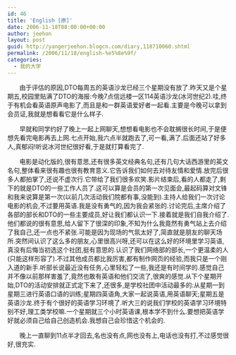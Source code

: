 ```yaml
---
id: 46
title: 'English [原]'
date: 2006-11-18T08:00:00+00:00
author: jeehon
layout: post
guid: http://yangerjeehon.blogcn.com/diary,118710060.shtml
permalink: /2006/11/18/english-%e5%8e%9f/
categories:
  - 我的大学
---
```

&nbsp;&nbsp;&nbsp;&nbsp;&nbsp; &nbsp;由于评估的原因,DTO每周五的英语沙龙已经三个星期没有放了.昨天又是个星期五,校园里贴满了DTO的海报:今晚7点信远楼一区114英语沙龙(冰河世纪2).哇,终于有机会看英语原声电影了,而且是和一群英语爱好者一起看.主要是今晚可以拿到会员证,我就是想看看它是什么样子.

&nbsp;&nbsp;&nbsp;&nbsp;&nbsp;&nbsp; 早就和同学约好了晚上一起上网聊天,想想看电影也不会耽搁很长时间,于是便想先看完电影再去上网.七点开始,我六点半就跑去了,可一看,满了.后面还站了好多人,真郁闷!听说冰河世纪很好看,于是就打算看完了.

&nbsp;&nbsp;&nbsp;&nbsp;&nbsp;&nbsp; 电影是动化版的,很有意思,还有很多英文经典名句,还有几句大话西游里的英文名句,整体看来很有趣也很有教育意义.它告诉我们如何去对待友情和爱情.放完后很多人都拍掌了,还说不虚次行.它带给了我们很多欢笑.影片结束后,看的人都走了,剩下的就是DTO的一些工作人员了.这可以算是会员的第一次见面会,最起码算对文锋和我来说算是第一次(以前几次活动我们院都有事,没能到).主持人给我们一次讨论电影的机会,不过要用英语.我是没有勇气的,因为我会紧张的.讨论完后,主席介绍了各部的部长和DTO的一些主要成员,好让我们都认识一下.接着就是我们自我介绍了.他们都说的很有意思,给人留下了很深的印象,不知为什么我竟然有勇气站上去介绍了我自己,还一点也不紧张.可能是因为现场的气氛太好了,简直就是朋友的聊天场所.突然间认识了这么多的朋友,心里很高兴呀,还可以在这么好的环境里学习英语,真没有后悔当初选这个社团,挺有意思的.认识了我们网络部的部长,一个更温柔的人(只能这样形容了).不过其他成员都比我厉害,都有制作网页的经验,而我只是一个刚入道的新手.听部长说最近没有任务,心里轻松了一些,我还是有时间学的.感觉自己并不像以前那样害羞了,竟然也敢有英语和他们交流了,很爽的感觉.从下个星期开始,DTO的活动安排就正式定下来了,还很多,是学校社团中活动最多的:从星期一到星期三进行英语口语的训练;星期四英语角,大家一起说英语,用英语聊天;星期五是英语沙龙.终于有个很好的英语学习环境了.听大三的说我们学校的英语学习环境特别不好,理工类学校嘛.一个星期就三个小时英语课,根本学不到什么.要想把英语学好就必须自己给自己创造机会.我想自己会珍惜这个机会的.

&nbsp;&nbsp;&nbsp;&nbsp;&nbsp;&nbsp; 晚上一直聊到11点半才回去,名也没有点,网也没有上,电话也没有打,不过感觉很好,很充实.